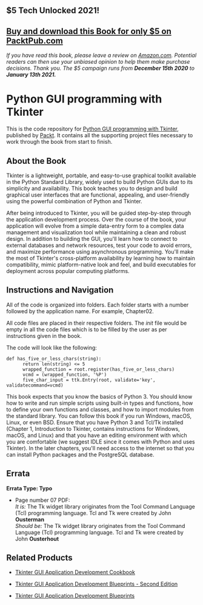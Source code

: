 ## $5 Tech Unlocked 2021!
[Buy and download this Book for only $5 on PacktPub.com](https://www.packtpub.com/product/python-gui-programming-with-tkinter/9781788835886)
-----
*If you have read this book, please leave a review on [Amazon.com](https://www.amazon.com/gp/product/1788835883).     Potential readers can then use your unbiased opinion to help them make purchase decisions. Thank you. The $5 campaign         runs from __December 15th 2020__ to __January 13th 2021.__*

# Python GUI programming with Tkinter
This is the code repository for [Python GUI programming with Tkinter](https://www.packtpub.com/application-development/python-gui-programming-tkinter?utm_source=github&utm_medium=repository&utm_campaign=9781788835886), published by [Packt](https://www.packtpub.com/?utm_source=github). It contains all the supporting project files necessary to work through the book from start to finish.
## About the Book
Tkinter is a lightweight, portable, and easy-to-use graphical toolkit available in the Python Standard Library, widely used to build Python GUIs due to its simplicity and availability. This book teaches you to design and build graphical user interfaces that are functional, appealing, and user-friendly using the powerful combination of Python and Tkinter.

After being introduced to Tkinter, you will be guided step-by-step through the application development process. Over the course of the book, your application will evolve from a simple data-entry form to a complex data management and visualization tool while maintaining a clean and robust design. In addition to building the GUI, you'll learn how to connect to external databases and network resources, test your code to avoid errors, and maximize performance using asynchronous programming. You'll make the most of Tkinter's cross-platform availability by learning how to maintain compatibility, mimic platform-native look and feel, and build executables for deployment across popular computing platforms.
## Instructions and Navigation
All of the code is organized into folders. Each folder starts with a number followed by the application name. For example, Chapter02.

All code files are placed in their respective folders. The _init_ file would be empty in all the code files which is to be filled by the user as per instructions given in the book.

The code will look like the following:
```
def has_five_or_less_chars(string):
      return len(string) <= 5
      wrapped_function = root.register(has_five_or_less_chars)
      vcmd = (wrapped_function, '%P')
      five_char_input = ttk.Entry(root, validate='key',       validatecommand=vcmd)
```

This book expects that you know the basics of Python 3. You should know how to write
and run simple scripts using built-in types and functions, how to define your own
functions and classes, and how to import modules from the standard library.
You can follow this book if you run Windows, macOS, Linux, or even BSD. Ensure that you
have Python 3 and Tcl/Tk installed (Chapter 1, Introduction to Tkinter, contains instructions
for Windows, macOS, and Linux) and that you have an editing environment with which
you are comfortable (we suggest IDLE since it comes with Python and uses Tkinter). In the
later chapters, you'll need access to the internet so that you can install Python packages and
the PostgreSQL database.

## Errata
**Errata Type: Typo**
* Page number 07 PDF: \
 _It is:_ The Tk widget library originates from the Tool Command Language (Tcl) programming language. Tcl and Tk were created by John **Ousterman** \
 _Should be:_ The Tk widget library originates from the Tool Command Language (Tcl) programming language. Tcl and Tk were created by John **Ousterhout**

## Related Products
* [Tkinter GUI Application Development Cookbook](https://www.packtpub.com/web-development/tkinter-gui-application-development-cookbook?utm_source=github&utm_medium=repository&utm_campaign=9781788622301)

* [Tkinter GUI Application Development Blueprints - Second Edition](https://www.packtpub.com/application-development/tkinter-gui-application-development-blueprints-second-edition?utm_source=github&utm_medium=repository&utm_campaign=9781788837460)

* [Tkinter GUI Application Development Blueprints](https://www.packtpub.com/application-development/tkinter-gui-application-development-blueprints?utm_source=github&utm_medium=repository&utm_campaign=9781785889738)


